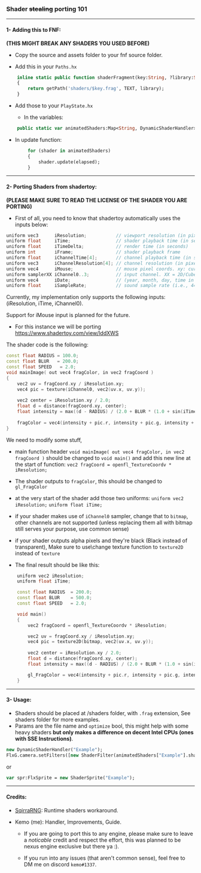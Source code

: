 ### Shader ~~stealing~~ porting 101
---

#### 1- Adding this to FNF:

**(THIS MIGHT BREAK ANY SHADERS YOU USED BEFORE)**

- Copy the source and assets folder to your fnf source folder.

- Add this in your `Paths.hx` 
```haxe
	inline static public function shaderFragment(key:String, ?library:String)
	{
		return getPath('shaders/$key.frag', TEXT, library);
	}
```

- Add those to your `PlayState.hx`

    - In the variables:

```haxe
	public static var animatedShaders:Map<String, DynamicShaderHandler> = new Map<String, DynamicShaderHandler>();
```

   - In update function:
```haxe
		for (shader in animatedShaders)
		{
			shader.update(elapsed);
		}
```

---

#### 2- Porting Shaders from shadertoy:

**(PLEASE MAKE SURE TO READ THE LICENSE OF THE SHADER YOU ARE PORTING)**
- First of all, you need to know that shadertoy automatically uses the inputs below:

 ```cpp
 uniform vec3      iResolution;           // viewport resolution (in pixels)
 uniform float     iTime;                 // shader playback time (in seconds)
 uniform float     iTimeDelta;            // render time (in seconds)
 uniform int       iFrame;                // shader playback frame
 uniform float     iChannelTime[4];       // channel playback time (in seconds)
 uniform vec3      iChannelResolution[4]; // channel resolution (in pixels)
 uniform vec4      iMouse;                // mouse pixel coords. xy: current (if MLB down), zw: click
 uniform samplerXX iChannel0..3;          // input channel. XX = 2D/Cube
 uniform vec4      iDate;                 // (year, month, day, time in seconds)
 uniform float     iSampleRate;           // sound sample rate (i.e., 44100)
 ```

Currently, my implementation only supports the following inputs: (iResolution, iTime, iChannel0).

Support for iMouse input is planned for the future.
 - For this instance we will be porting https://www.shadertoy.com/view/lddXWS
 
 The shader code is the following:
 ```cpp
 const float RADIUS	= 100.0;
 const float BLUR	= 200.0;
 const float SPEED   = 2.0;
 void mainImage( out vec4 fragColor, in vec2 fragCoord )
 {
     vec2 uv = fragCoord.xy / iResolution.xy;
     vec4 pic = texture(iChannel0, vec2(uv.x, uv.y));
     
     vec2 center = iResolution.xy / 2.0;
     float d = distance(fragCoord.xy, center);
     float intensity = max((d - RADIUS) / (2.0 + BLUR * (1.0 + sin(iTime*SPEED))), 0.0);
     
     fragColor = vec4(intensity + pic.r, intensity + pic.g, intensity + pic.b, 1.0);
 }
 ```
 We need to modify some stuff, 
 - main function header `void mainImage( out vec4 fragColor, in vec2 fragCoord )` should be changed to `void main()` 
    and add this new line at the start of function: `vec2 fragCoord = openfl_TextureCoordv * iResolution;`
 - The shader outputs to `fragColor`, this should be changed to `gl_FragColor`
 - at the very start of the shader add those two uniforms:
     `uniform vec2 iResolution;`
     `uniform float iTime;`
 - if your shader makes use of `iChannel0` sampler, change that to `bitmap`, other channels are not supported (unless replacing them all with bitmap still serves your purpose, use common sense)
 - if your shader outputs alpha pixels and they're black (Black instead of transparent), Make sure to use\change texture function to `texture2D` instead of `texture`

- The final result should be like this:
```cpp
    uniform vec2 iResolution;
    uniform float iTime;

    const float RADIUS	= 200.0;
    const float BLUR	= 500.0;
    const float SPEED   = 2.0;

    void main()
    {
        vec2 fragCoord = openfl_TextureCoordv * iResolution;

        vec2 uv = fragCoord.xy / iResolution.xy;
        vec4 pic = texture2D(bitmap, vec2(uv.x, uv.y));
        
        vec2 center = iResolution.xy / 2.0;
        float d = distance(fragCoord.xy, center);
        float intensity = max((d - RADIUS) / (2.0 + BLUR * (1.0 + sin(iTime*SPEED))), 0.0);

        gl_FragColor = vec4(intensity + pic.r, intensity + pic.g, intensity + pic.b, 0.2);
    }
```
---
#### 3- Usage:

-	Shaders should be placed at /shaders folder, with `.frag` extension, 
	See shaders folder for more examples.
- Params are the file name and `optimize` bool, this might help with some heavy shaders **but only makes a difference on decent Intel CPUs (ones with SSE Instructions)**.
 ```haxe
 new DynamicShaderHandler("Example");
FlxG.camera.setFilters([new ShaderFilter(animatedShaders["Example"].shader)]);
 ```
 or
 ```haxe
 var spr:FlxSprite = new ShaderSprite("Example");
 ```

 ---
 
 #### Credits:
- [SqirraRNG](https://github.com/gedehari): Runtime shaders workaround.
- Kemo (me): Handler, Improvements, Guide.

    - If you are going to port this to any engine, please make sure to leave a *noticable* credit and respect the effort, this was planned to be nexus engine exclusive but there ya :).

    - If you run into any issues (that aren't common sense), feel free to DM me on discord `kemo#1337`.
